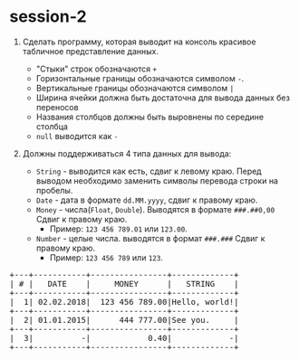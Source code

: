 # session-2

1. Сделать программу, которая выводит на консоль красивое табличное представление данных.
    - "Стыки" строк обозначаются `+`
    - Горизонтальные границы обозначаются символом `-`.
    - Вертикальные границы обозначаются символом `|`
    - Ширина ячейки должна быть достаточна для вывода данных без переносов
    - Названия столбцов должны быть выровнены по середине столбца
    - `null`  выводится как `-`

2. Должны поддерживаться 4 типа данных для вывода:
    - `String` - выводится как есть, сдвиг к левому краю. Перед выводом необходимо заменить символы перевода строки на пробелы.
    - `Date` - дата в формате `dd.MM.yyyy`, сдвиг к правому краю.
    - `Money` - числа(`Float`, `Double`). Выводятся в формате `###.##0,00` Сдвиг к правому краю.
       - Пример: `123 456 789.01` или `123.00`.
    - `Number` - целые числа. выводятся в формат `###.###` Сдвиг к правому краю.
       - Пример: `123 456 789` или `123`.
<pre>
+---+-----------+----------------+-------------+
| # |   DATE    |     MONEY      |   STRING    |
+---+-----------+----------------+-------------+
|  1| 02.02.2018|  123 456 789.00|Hello, world!|
+---+-----------+----------------+-------------+
|  2| 01.01.2015|      444 777.00|See you.     |
+---+-----------+----------------+-------------+
|  3|          -|            0.40|            -|
+---+-----------+----------------+-------------+
</pre>